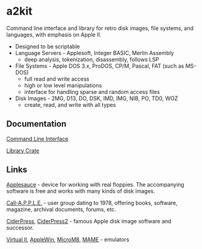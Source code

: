 # a2kit

Command line interface and library for retro disk images, file systems, and languages, with emphasis on Apple II.

* Designed to be scriptable
* Language Servers - Applesoft, Integer BASIC, Merlin Assembly
    - deep analysis, tokenization, disassembly, follows LSP
* File Systems - Apple DOS 3.x, ProDOS, CP/M, Pascal, FAT (such as MS-DOS)
    - full read and write access
    - high or low level manipulations
    - interface for handling sparse and random access files
* Disk Images - 2MG, D13, DO, DSK, IMD, IMG, NIB, PO, TD0, WOZ
    - create, read, and write with all types

## Documentation

[Command Line Interface](https://github.com/dfgordon/a2kit/wiki)

[Library Crate](https://docs.rs/a2kit/latest/a2kit)

## Links

[Applesauce](https://applesaucefdc.com/) - device for working with real floppies. The accompanying software is free and works with many kinds of disk images.

[Call-A.P.P.L.E.](https://www.callapple.org/) - user group dating to 1978, offering books, software, magazine, archival documents, forums, etc.

[CiderPress](https://github.com/fadden/ciderpress), [CiderPress2](https://github.com/fadden/CiderPress2) - famous Apple disk image software and successor.

[Virtual II](https://www.virtualii.com/), [AppleWin](https://github.com/AppleWin/AppleWin), [MicroM8](https://paleotronic.com/software/microm8/), [MAME](https://www.mamedev.org/) - emulators

